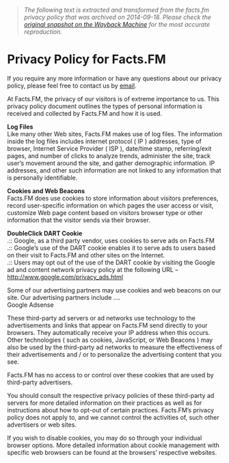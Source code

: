 > *The following text is extracted and transformed from the facts.fm privacy policy that was archived on 2014-09-18. Please check the [original snapshot on the Wayback Machine](https://web.archive.org/web/20140918014013id_/http%3A//www.facts.fm/index.php%3Fpage_id%3D146) for the most accurate reproduction.*

# Privacy Policy for Facts.FM

If you require any more information or have any questions about our privacy policy, please feel free to contact us by [email](http://www.facts.fm/contact-us/ "email").

At Facts.FM, the privacy of our visitors is of extreme importance to us. This privacy policy document outlines the types of personal information is received and collected by Facts.FM and how it is used.

**Log Files**  
Like many other Web sites, Facts.FM makes use of log files. The information inside the log files includes internet protocol ( IP ) addresses, type of browser, Internet Service Provider ( ISP ), date/time stamp, referring/exit pages, and number of clicks to analyze trends, administer the site, track user’s movement around the site, and gather demographic information. IP addresses, and other such information are not linked to any information that is personally identifiable.

**Cookies and Web Beacons**  
Facts.FM does use cookies to store information about visitors preferences, record user-specific information on which pages the user access or visit, customize Web page content based on visitors browser type or other information that the visitor sends via their browser.

**DoubleClick DART Cookie**  
.:: Google, as a third party vendor, uses cookies to serve ads on Facts.FM  
.:: Google’s use of the DART cookie enables it to serve ads to users based on their visit to Facts.FM and other sites on the Internet.  
.:: Users may opt out of the use of the DART cookie by visiting the Google ad and content network privacy policy at the following URL – http://www.google.com/privacy_ads.html

Some of our advertising partners may use cookies and web beacons on our site. Our advertising partners include ….  
Google Adsense

These third-party ad servers or ad networks use technology to the advertisements and links that appear on Facts.FM send directly to your browsers. They automatically receive your IP address when this occurs. Other technologies ( such as cookies, JavaScript, or Web Beacons ) may also be used by the third-party ad networks to measure the effectiveness of their advertisements and / or to personalize the advertising content that you see.

Facts.FM has no access to or control over these cookies that are used by third-party advertisers.

You should consult the respective privacy policies of these third-party ad servers for more detailed information on their practices as well as for instructions about how to opt-out of certain practices. Facts.FM’s privacy policy does not apply to, and we cannot control the activities of, such other advertisers or web sites.

If you wish to disable cookies, you may do so through your individual browser options. More detailed information about cookie management with specific web browsers can be found at the browsers’ respective websites.
